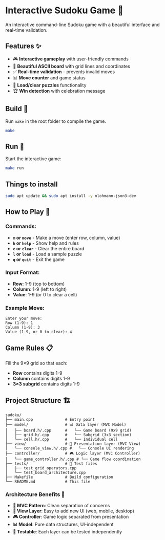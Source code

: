 # Interactive Sudoku Game 🎯

An interactive command-line Sudoku game with a beautiful interface and real-time validation.

## Features ✨

- 🎮 **Interactive gameplay** with user-friendly commands
- 🎨 **Beautiful ASCII board** with grid lines and coordinates
- ✅ **Real-time validation** - prevents invalid moves
- 📊 **Move counter** and game status
- 🔄 **Load/clear puzzles** functionality
- 🏆 **Win detection** with celebration message

## Build 🔨

Run `make` in the root folder to compile the game.

```bash
make
```

## Run 🚀

Start the interactive game:

```bash
make run
```

## Things to install

```bash
sudo apt update && sudo apt install -y nlohmann-json3-dev
```

## How to Play 🎲

### Commands:
- **`m` or `move`** - Make a move (enter row, column, value)
- **`h` or `help`** - Show help and rules
- **`c` or `clear`** - Clear the entire board
- **`l` or `load`** - Load a sample puzzle
- **`q` or `quit`** - Exit the game

### Input Format:
- **Row**: 1-9 (top to bottom)
- **Column**: 1-9 (left to right)  
- **Value**: 1-9 (or 0 to clear a cell)

### Example Move:
```
Enter your move:
Row (1-9): 1
Column (1-9): 3
Value (1-9, or 0 to clear): 4
```

## Game Rules 📋

Fill the 9×9 grid so that each:
- **Row** contains digits 1-9
- **Column** contains digits 1-9  
- **3×3 subgrid** contains digits 1-9

## Project Structure 🏗️

```
sudoku/
├── main.cpp              # Entry point
├── model/                # 📊 Data layer (MVC Model)
│   ├── board.h/.cpp      #   └── Game board (9x9 grid)
│   ├── grid.h/.cpp       #   └── Subgrid (3x3 section)
│   └── cell.h/.cpp       #   └── Individual cell
├── view/                 # 🎨 Presentation layer (MVC View)
│   └── console_view.h/.cpp #   └── Console UI rendering
├── controller/           # 🎮 Logic layer (MVC Controller)
│   └── game_controller.h/.cpp # └── Game flow coordination
├── tests/                # 🧪 Test files
│   ├── test_grid_operators.cpp
│   └── test_board_architecture.cpp
├── Makefile              # Build configuration
└── README.md             # This file
```

### Architecture Benefits 🎯

- **🔄 MVC Pattern**: Clean separation of concerns
- **🎨 View Layer**: Easy to add new UI (web, mobile, desktop)
- **🎮 Controller**: Game logic separated from presentation
- **📊 Model**: Pure data structures, UI-independent
- **🧪 Testable**: Each layer can be tested independently
